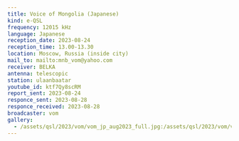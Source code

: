 ```yaml
---
title: Voice of Mongolia (Japanese)
kind: e-QSL
frequency: 12015 kHz
language: Japanese
reception_date: 2023-08-24
reception_time: 13.00-13.30
location: Moscow, Russia (inside city)
mail_to: mailto:mnb_vom@yahoo.com
receiver: BELKA
antenna: telescopic
station: ulaanbaatar
youtube_id: ktf7Qy8scRM 
report_sent: 2023-08-24
responce_sent: 2023-08-28
responce_received: 2023-08-28
broadcaster: vom
gallery:
  - /assets/qsl/2023/vom/vom_jp_aug2023_full.jpg:/assets/qsl/2023/vom/vom_jp_aug2023_small.jpg
---
```

